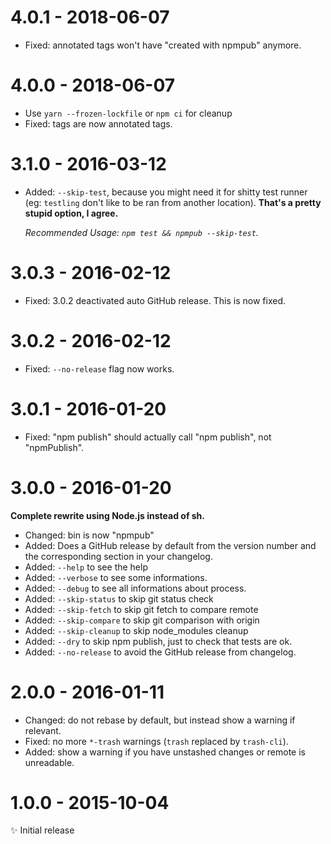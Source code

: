 # 4.0.1 - 2018-06-07

- Fixed: annotated tags won't have "created with npmpub" anymore.

# 4.0.0 - 2018-06-07

- Use `yarn --frozen-lockfile` or `npm ci` for cleanup
- Fixed: tags are now annotated tags.

# 3.1.0 - 2016-03-12

- Added: `--skip-test`, because you might need it for shitty test runner
  (eg: `testling` don't like to be ran from another location).
  **That's a pretty stupid option, I agree.**

  _Recommended Usage: `npm test && npmpub --skip-test`._

# 3.0.3 - 2016-02-12

- Fixed: 3.0.2 deactivated auto GitHub release. This is now fixed.

# 3.0.2 - 2016-02-12

- Fixed: `--no-release` flag now works.

# 3.0.1 - 2016-01-20

- Fixed: "npm publish" should actually call "npm publish", not "npmPublish".

# 3.0.0 - 2016-01-20

**Complete rewrite using Node.js instead of sh.**

- Changed: bin is now "npmpub"
- Added: Does a GitHub release by default from the version number and the
  corresponding section in your changelog.
- Added: `--help` to see the help
- Added: `--verbose` to see some informations.
- Added: `--debug` to see all informations about process.
- Added: `--skip-status` to skip git status check
- Added: `--skip-fetch` to skip git fetch to compare remote
- Added: `--skip-compare` to skip git comparison with origin
- Added: `--skip-cleanup` to skip node_modules cleanup
- Added: `--dry` to skip npm publish, just to check that tests are ok.
- Added: `--no-release` to avoid the GitHub release from changelog.

# 2.0.0 - 2016-01-11

- Changed: do not rebase by default, but instead show a warning if relevant.
- Fixed: no more `*-trash` warnings (`trash` replaced by `trash-cli`).
- Added: show a warning if you have unstashed changes or remote is unreadable.

# 1.0.0 - 2015-10-04

✨ Initial release
